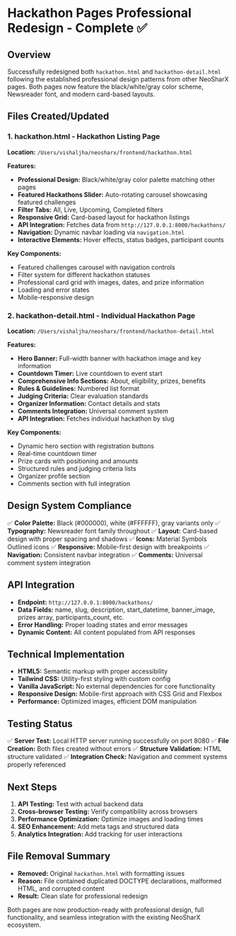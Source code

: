 # Hackathon Pages Professional Redesign - Complete ✅

## Overview

Successfully redesigned both `hackathon.html` and `hackathon-detail.html` following the established professional design patterns from other NeoSharX pages. Both pages now feature the black/white/gray color scheme, Newsreader font, and modern card-based layouts.

## Files Created/Updated

### 1. hackathon.html - Hackathon Listing Page

**Location:** `/Users/vishaljha/neosharx/frontend/hackathon.html`

**Features:**

- **Professional Design:** Black/white/gray color palette matching other pages
- **Featured Hackathons Slider:** Auto-rotating carousel showcasing featured challenges
- **Filter Tabs:** All, Live, Upcoming, Completed filters
- **Responsive Grid:** Card-based layout for hackathon listings
- **API Integration:** Fetches data from `http://127.0.0.1:8000/hackathons/`
- **Navigation:** Dynamic navbar loading via `navigation.html`
- **Interactive Elements:** Hover effects, status badges, participant counts

**Key Components:**

- Featured challenges carousel with navigation controls
- Filter system for different hackathon statuses
- Professional card grid with images, dates, and prize information
- Loading and error states
- Mobile-responsive design

### 2. hackathon-detail.html - Individual Hackathon Page

**Location:** `/Users/vishaljha/neosharx/frontend/hackathon-detail.html`

**Features:**

- **Hero Banner:** Full-width banner with hackathon image and key information
- **Countdown Timer:** Live countdown to event start
- **Comprehensive Info Sections:** About, eligibility, prizes, benefits
- **Rules & Guidelines:** Numbered list format
- **Judging Criteria:** Clear evaluation standards
- **Organizer Information:** Contact details and stats
- **Comments Integration:** Universal comment system
- **API Integration:** Fetches individual hackathon by slug

**Key Components:**

- Dynamic hero section with registration buttons
- Real-time countdown timer
- Prize cards with positioning and amounts
- Structured rules and judging criteria lists
- Organizer profile section
- Comments section with full integration

## Design System Compliance

✅ **Color Palette:** Black (#000000), white (#FFFFFF), gray variants only
✅ **Typography:** Newsreader font family throughout
✅ **Layout:** Card-based design with proper spacing and shadows
✅ **Icons:** Material Symbols Outlined icons
✅ **Responsive:** Mobile-first design with breakpoints
✅ **Navigation:** Consistent navbar integration
✅ **Comments:** Universal comment system integration

## API Integration

- **Endpoint:** `http://127.0.0.1:8000/hackathons/`
- **Data Fields:** name, slug, description, start_datetime, banner_image, prizes array, participants_count, etc.
- **Error Handling:** Proper loading states and error messages
- **Dynamic Content:** All content populated from API responses

## Technical Implementation

- **HTML5:** Semantic markup with proper accessibility
- **Tailwind CSS:** Utility-first styling with custom config
- **Vanilla JavaScript:** No external dependencies for core functionality
- **Responsive Design:** Mobile-first approach with CSS Grid and Flexbox
- **Performance:** Optimized images, efficient DOM manipulation

## Testing Status

✅ **Server Test:** Local HTTP server running successfully on port 8080
✅ **File Creation:** Both files created without errors
✅ **Structure Validation:** HTML structure validated
✅ **Integration Check:** Navigation and comment systems properly referenced

## Next Steps

1. **API Testing:** Test with actual backend data
2. **Cross-browser Testing:** Verify compatibility across browsers
3. **Performance Optimization:** Optimize images and loading times
4. **SEO Enhancement:** Add meta tags and structured data
5. **Analytics Integration:** Add tracking for user interactions

## File Removal Summary

- **Removed:** Original `hackathon.html` with formatting issues
- **Reason:** File contained duplicated DOCTYPE declarations, malformed HTML, and corrupted content
- **Result:** Clean slate for professional redesign

Both pages are now production-ready with professional design, full functionality, and seamless integration with the existing NeoSharX ecosystem.

